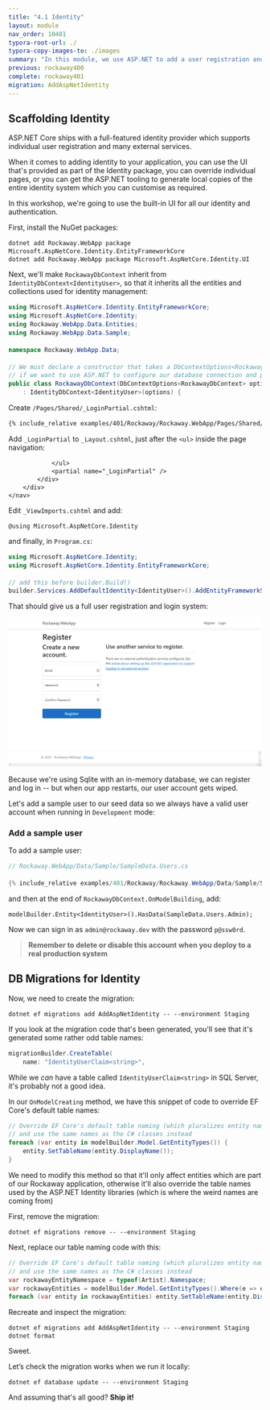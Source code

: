 ```yaml
---
title: "4.1 Identity"
layout: module
nav_order: 10401
typora-root-url: ./
typora-copy-images-to: ./images
summary: "In this module, we use ASP.NET to add a user registration and login system"
previous: rockaway400
complete: rockaway401
migration: AddAspNetIdentity
---
```


## Scaffolding Identity

ASP.NET Core ships with a full-featured identity provider which supports individual user registration and many external services.

When it comes to adding identity to your application, you can use the UI that's provided as part of the Identity package, you can override individual pages, or you can get the ASP.NET tooling to generate local copies of the entire identity system which you can customise as required.

In this workshop, we're going to use the built-in UI for all our identity and authentication.

First, install the NuGet packages:

```
dotnet add Rockaway.WebApp package Microsoft.AspNetCore.Identity.EntityFrameworkCore
dotnet add Rockaway.WebApp package Microsoft.AspNetCore.Identity.UI
```

Next, we'll make `RockawayDbContext` inherit from `IdentityDbContext<IdentityUser>`, so that it inherits all the entities and collections used for identity management:

```csharp
using Microsoft.AspNetCore.Identity.EntityFrameworkCore;
using Microsoft.AspNetCore.Identity;
using Rockaway.WebApp.Data.Entities;
using Rockaway.WebApp.Data.Sample;

namespace Rockaway.WebApp.Data;

// We must declare a constructor that takes a DbContextOptions<RockawayDbContext>
// if we want to use ASP.NET to configure our database connection and provider.
public class RockawayDbContext(DbContextOptions<RockawayDbContext> options)
	: IdentityDbContext<IdentityUser>(options) {
```

Create `/Pages/Shared/_LoginPartial.cshtml`:

```html
{% include_relative examples/401/Rockaway/Rockaway.WebApp/Pages/Shared/_LoginPartial.cshtml %}
```

Add `_LoginPartial` to `_Layout.cshtml`, just after the `<ul>` inside the page navigation:

```
            </ul>
            <partial name="_LoginPartial" />
        </div>
    </div>
</nav>
```

Edit `_ViewImports.cshtml` and add:

```
@using Microsoft.AspNetCore.Identity
```

and finally, in `Program.cs`:

```csharp
using Microsoft.AspNetCore.Identity;
using Microsoft.AspNetCore.Identity.EntityFrameworkCore;

// add this before builder.Build()
builder.Services.AddDefaultIdentity<IdentityUser>().AddEntityFrameworkStores<RockawayDbContext>();
```

That should give us a full user registration and login system:

![image-20231014112112320](images/image-20231014112112320.png)

Because we're using Sqlite with an in-memory database, we can register and log in -- but when our app restarts, our user account gets wiped.

Let's add a sample user to our seed data so we always have a valid user account when running in `Development` mode:

### Add a sample user

To add a sample user:

```csharp
// Rockaway.WebApp/Data/Sample/SampleData.Users.cs

{% include_relative examples/401/Rockaway/Rockaway.WebApp/Data/Sample/SampleData.Users.cs %}
```

and then at the end of `RockawayDbContext.OnModelBuilding`, add:

```
modelBuilder.Entity<IdentityUser>().HasData(SampleData.Users.Admin);
```

Now we can sign in as `admin@rockaway.dev` with the password `p@ssw0rd`.

> **Remember to delete or disable this account when you deploy to a real production system**

## DB Migrations for Identity

Now, we need to create the migration:

```
dotnet ef migrations add AddAspNetIdentity -- --environment Staging
```

If you look at the migration code that's been generated, you'll see that it's generated some rather odd table names:

```csharp
migrationBuilder.CreateTable(
    name: "IdentityUserClaim<string>",

```

While we *can* have a table called `IdentityUserClaim<string>` in SQL Server, it's probably not a good idea.

In our `OnModelCreating` method, we have this snippet of code to override EF Core's default table names:

```csharp
// Override EF Core's default table naming (which pluralizes entity names)
// and use the same names as the C# classes instead
foreach (var entity in modelBuilder.Model.GetEntityTypes()) {
    entity.SetTableName(entity.DisplayName());
}
```

We need to modify this method so that it'll only affect entities which are part of our Rockaway application, otherwise it'll also override the table names used by the ASP.NET Identity libraries (which is where the weird names are coming from)

First, remove the migration:

```
dotnet ef migrations remove -- --environment Staging
```

Next, replace our table naming code with this:

```csharp
// Override EF Core's default table naming (which pluralizes entity names)
// and use the same names as the C# classes instead
var rockawayEntityNamespace = typeof(Artist).Namespace;
var rockawayEntities = modelBuilder.Model.GetEntityTypes().Where(e => e.ClrType.Namespace == rockawayEntityNamespace);
foreach (var entity in rockawayEntities) entity.SetTableName(entity.DisplayName());
```

Recreate and inspect the migration:

```
dotnet ef migrations add AddAspNetIdentity -- --environment Staging
dotnet format
```

Sweet.

Let’s check the migration works when we run it locally:

```
dotnet ef database update -- --environment Staging
```

And assuming that's all good? **Ship it!**

